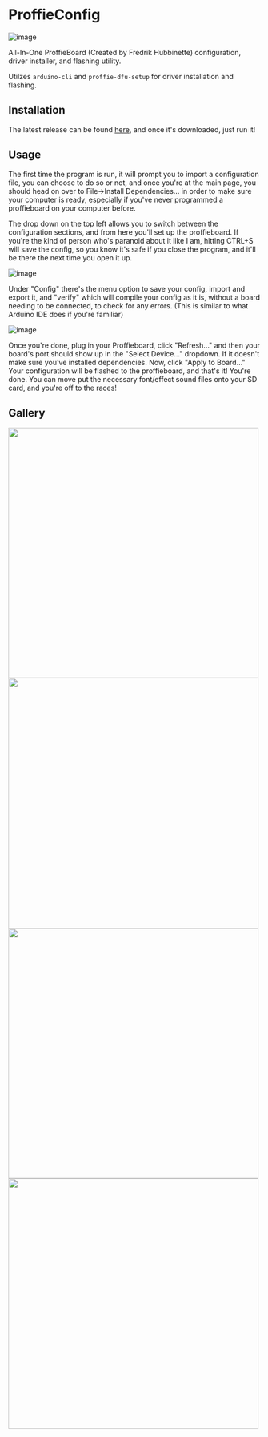 # ProffieConfig

![image](https://github.com/ryryog25/ProffieConfig/assets/60193408/e8f168d3-ae67-4a2b-bb99-146c4cff4b53)

All-In-One ProffieBoard (Created by Fredrik Hubbinette) configuration, driver installer, and flashing utility.

Utilzes `arduino-cli` and `proffie-dfu-setup` for driver installation and flashing.

## Installation

The latest release can be found [here](https://github.com/ryryog25/ProffieConfig/releases/tag/latest), and once it's downloaded, just run it!

## Usage

The first time the program is run, it will prompt you to import a configuration file, you can choose to do so or not, and once you're at the main page, you should head on over to File->Install Dependencies... in order to make sure your computer is ready, especially if you've never programmed a proffieboard on your computer before.

The drop down on the top left allows you to switch between the configuration sections, and from here you'll set up the proffieboard. If you're the kind of person who's paranoid about it like I am, hitting CTRL+S will save the config, so you know it's safe if you close the program, and it'll be there the next time you open it up.

![image](https://github.com/ryryog25/ProffieConfig/assets/60193408/276dcc4f-7344-4854-8aa8-e2246c07e2ca)

Under "Config" there's the menu option to save your config, import and export it, and "verify" which will compile your config as it is, without a board needing to be connected, to check for any errors. (This is similar to what Arduino IDE does if you're familiar)

![image](https://github.com/ryryog25/ProffieConfig/assets/60193408/69dfde51-ec0d-4213-88be-5a2800e30fa7)

Once you're done, plug in your Proffieboard, click "Refresh..." and then your board's port should show up in the "Select Device..." dropdown. If it doesn't make sure you've installed dependencies. Now, click "Apply to Board..." Your configuration will be flashed to the proffieboard, and that's it! You're done. You can move put the necessary font/effect sound files onto your SD card, and you're off to the races!

## Gallery

<img src=https://github.com/ryryog25/ProffieConfig/assets/60193408/e8f168d3-ae67-4a2b-bb99-146c4cff4b53 width=500>

<img src=https://github.com/ryryog25/ProffieConfig/assets/60193408/0be9170f-250d-4a1a-8be1-9b2c3ffa2358 width=500>

<img src=https://github.com/ryryog25/ProffieConfig/assets/60193408/8b0ae768-cd27-412b-a701-3f9f3f0857a1 width=500>

<img src=https://github.com/ryryog25/ProffieConfig/assets/60193408/d336e95f-ac19-4369-b046-a331719d1f0f width=500>
